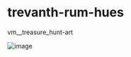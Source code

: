 # trevanth-rum-hues

vm__treasure_hunt-art

![image](https://github.com/user-attachments/assets/dc8a72f2-48fa-4b12-9b7a-4e0575674112)

